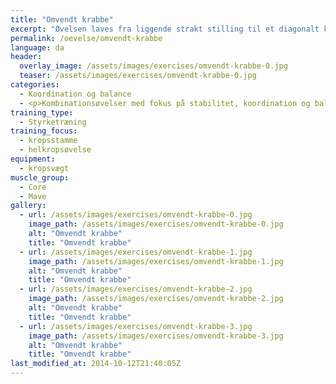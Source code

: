 ```yaml
---
title: "Omvendt krabbe"
excerpt: "Øvelsen laves fra liggende strakt stilling til et diagonalt kryds hånd til fod. Hele kroppen løftes fra gulvet. Kan laves ved at gentage bevægelsen på samme diagonal eller ved skift af diagonal."
permalink: /oevelse/omvendt-krabbe
language: da
header:
  overlay_image: /assets/images/exercises/omvendt-krabbe-0.jpg
  teaser: /assets/images/exercises/omvendt-krabbe-0.jpg
categories:
  - Koordination og balance
  - <p>Kombinationsøvelser med fokus på stabilitet, koordination og balancetræning. Her vælges gerne teknisk komplicerede øvelser, som udfordrer kropsstammen.</p>
training_type: 
  - Styrketræning
training_focus: 
  - kropsstamme
  - helkropsøvelse
equipment:
  - kropsvægt
muscle_group:
  - Core
  - Mave
gallery:
  - url: /assets/images/exercises/omvendt-krabbe-0.jpg
    image_path: /assets/images/exercises/omvendt-krabbe-0.jpg
    alt: "Omvendt krabbe"
    title: "Omvendt krabbe"
  - url: /assets/images/exercises/omvendt-krabbe-1.jpg
    image_path: /assets/images/exercises/omvendt-krabbe-1.jpg
    alt: "Omvendt krabbe"
    title: "Omvendt krabbe"
  - url: /assets/images/exercises/omvendt-krabbe-2.jpg
    image_path: /assets/images/exercises/omvendt-krabbe-2.jpg
    alt: "Omvendt krabbe"
    title: "Omvendt krabbe"
  - url: /assets/images/exercises/omvendt-krabbe-3.jpg
    image_path: /assets/images/exercises/omvendt-krabbe-3.jpg
    alt: "Omvendt krabbe"
    title: "Omvendt krabbe"
last_modified_at: 2014-10-12T21:40:05Z
---
```




